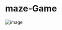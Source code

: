# maze-Game
![image](https://user-images.githubusercontent.com/84341975/128646485-737c2ef5-7ae0-40e8-9dc3-038a7e7738ac.png)

